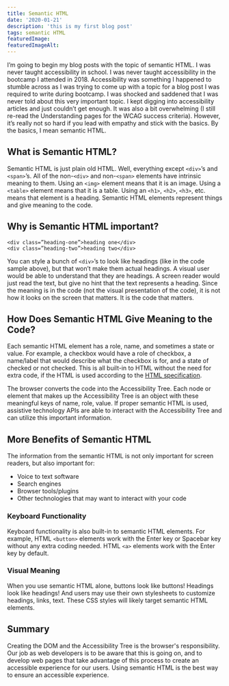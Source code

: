 ```yaml
---
title: Semantic HTML
date: '2020-01-21'
description: 'this is my first blog post'
tags: semantic HTML
featuredImage: 
featuredImageAlt: 
---
```


I’m going to begin my blog posts with the topic of semantic HTML. I was never taught accessibility in school. I was never taught accessibility in the bootcamp I attended in 2018. Accessibility was something I happened to stumble across as I was trying to come up with a topic for a blog post I was required to write during bootcamp. I was shocked and saddened that I was never told about this very important topic. I kept digging into accessibility articles and just couldn’t get enough. It was also a bit overwhelming (I still re-read the Understanding pages for the WCAG success criteria). However, it’s really not so hard if you lead with empathy and stick with the basics. By the basics, I mean semantic HTML.

## What is Semantic HTML?
Semantic HTML is just plain old HTML.  Well, everything except ```<div>```’s and ```<span>```’s.  All of the non-```<div>``` and non-```<span>``` elements have intrinsic meaning to them.  Using an ```<img>``` element means that it is an image.  Using a ```<table>``` element means that it is a table.  Using an ```<h1>```, ```<h2>```, ```<h3>```, etc. means that element is a heading.  Semantic HTML elements represent things and give meaning to the code. 

## Why is Semantic HTML important?
```
<div class=”heading-one”>heading one</div>
<div class=”heading-two”>heading two</div>
```
You can style a bunch of ```<div>```’s to look like headings (like in the code sample above), but that won’t make them actual headings.  A visual user would be able to understand that they are headings.  A screen reader would just read the text, but give no hint that the text represents a heading.
Since the meaning is in the code (not the visual presentation of the code), it is not how it looks on the screen that matters.  It is the code that matters.  

## How Does Semantic HTML Give Meaning to the Code?
Each semantic HTML element has a role, name, and sometimes a state or value. For example, a checkbox would have a role of checkbox, a name/label that would describe what the checkbox is for, and a state of checked or not checked.  This is all built-in to HTML without the need for extra code, if the HTML is used according to the [HTML specification](https://html.spec.whatwg.org/).

The browser converts the code into the Accessibility Tree.  Each node or element that makes up the Accessibility Tree is an object with these meaningful keys of name, role, value.  If proper semantic HTML is used, assistive technology APIs are able to interact with the Accessibility Tree and can utilize this important information.   

## More Benefits of Semantic HTML
The information from the semantic HTML is not only important for screen readers, but also important for: 
* Voice to text software
* Search engines
* Browser tools/plugins
* Other technologies that may want to interact with your code

### Keyboard Functionality
Keyboard functionality is also built-in to semantic HTML elements.  For example, HTML ```<button>``` elements work with the Enter key or Spacebar key without any extra coding needed.  HTML ```<a>``` elements work with the Enter key by default.

### Visual Meaning
When you use semantic HTML alone, buttons look like buttons! Headings look like headings!
And users may use their own stylesheets to customize headings, links, text.  These CSS styles will likely target semantic HTML elements.

## Summary
Creating the DOM and the Accessibility Tree is the browser's responsibility. 
Our job as web developers is to be aware that this is going on, and to develop web pages that take advantage of this process to create an accessible experience for our users.  Using semantic HTML is the best way to ensure an accessible experience.
